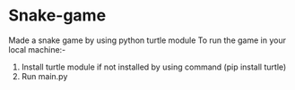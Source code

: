 # Snake-game
Made a snake game by using python turtle module 
To run the game in your local machine:-
1) Install turtle module if not installed by using command (pip install turtle)
2) Run main.py

